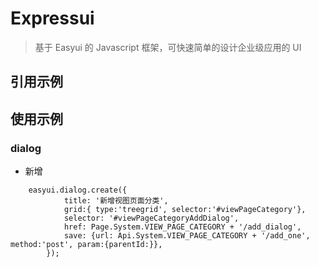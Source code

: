 # Expressui
> 基于 Easyui 的 Javascript 框架，可快速简单的设计企业级应用的 UI

## 引用示例
<script type="text/javascript" th:src="/jquery/jquery-1.11.3.js}" charset="UTF-8"></script>
<!--<script type="text/javascript" th:src="/jquery/jquery-1.11.3.min.js}" charset="UTF-8"></script>-->
<script type="text/javascript" th:src="/jquery-easyui-1.5.5.1/jquery.easyui.min.js}" charset="UTF-8"></script>
<script type="text/javascript" th:src="/jquery-easyui-1.5.5.1/locale/easyui-lang-zh_CN.js}" charset="UTF-8"></script>

<script type="text/javascript" th:src="/js/gioov.js}" charset="UTF-8"></script>
<script type="text/javascript" th:src="/expressui-0.1.0/js/expressui.js}" charset="UTF-8"></script>

## 使用示例
### dialog

- 新增
```
    easyui.dialog.create({
            title: '新增视图页面分类',
            grid:{ type:'treegrid', selector:'#viewPageCategory'},
            selector: '#viewPageCategoryAddDialog',
            href: Page.System.VIEW_PAGE_CATEGORY + '/add_dialog',
            save: {url: Api.System.VIEW_PAGE_CATEGORY + '/add_one', method:'post', param:{parentId:}},
        });
```